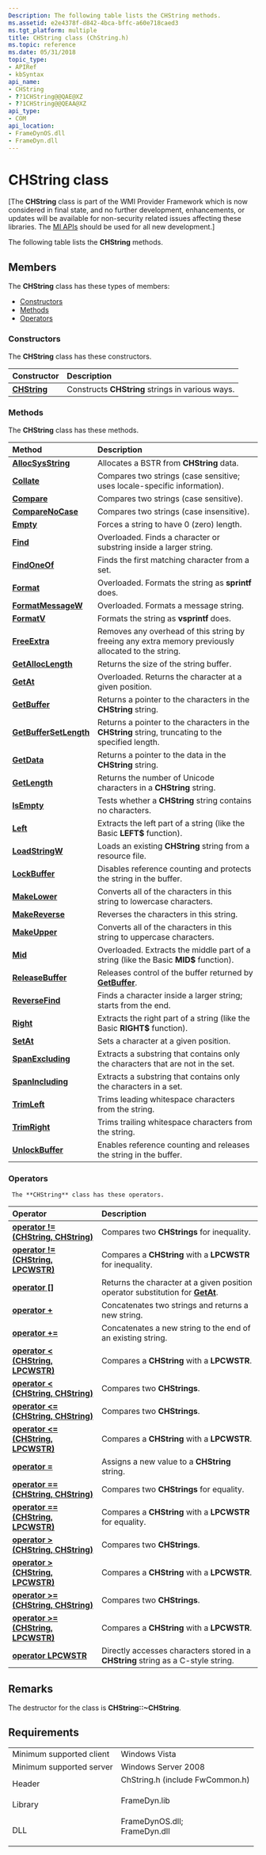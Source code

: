 ```yaml
---
Description: The following table lists the CHString methods.
ms.assetid: e2e4378f-d842-4bca-bffc-a60e718caed3
ms.tgt_platform: multiple
title: CHString class (ChString.h)
ms.topic: reference
ms.date: 05/31/2018
topic_type: 
- APIRef
- kbSyntax
api_name: 
- CHString
- ??1CHString@@QAE@XZ
- ??1CHString@@QEAA@XZ
api_type: 
- COM
api_location: 
- FrameDynOS.dll
- FrameDyn.dll
---
```


# CHString class

\[The **CHString** class is part of the WMI Provider Framework which is now considered in final state, and no further development, enhancements, or updates will be available for non-security related issues affecting these libraries. The [MI APIs](/previous-versions/windows/desktop/wmi_v2/windows-management-infrastructure) should be used for all new development.\]

The following table lists the **CHString** methods.

## Members

The **CHString** class has these types of members:

-   [Constructors](#constructors)
-   [Methods](#methods)
-   [Operators](#operators)

### Constructors

The **CHString** class has these constructors.



| Constructor                           | Description                                                 |
|:--------------------------------------|:------------------------------------------------------------|
| [**CHString**](/windows/desktop/api/ChString/nf-chstring-chstring-chstring(constchstring_)) | Constructs **CHString** strings in various ways.<br/> |



 

### Methods

The **CHString** class has these methods.



| Method                                                    | Description                                                                                                    |
|:----------------------------------------------------------|:---------------------------------------------------------------------------------------------------------------|
| [**AllocSysString**](/windows/desktop/api/ChString/nf-chstring-chstring-allocsysstring)         | Allocates a BSTR from **CHString** data.<br/>                                                            |
| [**Collate**](/windows/desktop/api/ChString/nf-chstring-chstring-collate)                       | Compares two strings (case sensitive; uses locale-specific information).<br/>                            |
| [**Compare**](/windows/desktop/api/ChString/nf-chstring-chstring-compare)                       | Compares two strings (case sensitive).<br/>                                                              |
| [**CompareNoCase**](/windows/desktop/api/ChString/nf-chstring-chstring-comparenocase)           | Compares two strings (case insensitive).<br/>                                                            |
| [**Empty**](/windows/desktop/api/ChString/nf-chstring-chstring-empty)                           | Forces a string to have 0 (zero) length.<br/>                                                            |
| [**Find**](/windows/desktop/api/ChString/nf-chstring-chstring-find)                             | Overloaded. Finds a character or substring inside a larger string.<br/>                                  |
| [**FindOneOf**](/windows/desktop/api/ChString/nf-chstring-chstring-findoneof)                   | Finds the first matching character from a set.<br/>                                                      |
| [**Format**](/windows/desktop/api/ChString/nf-chstring-chstring-format(uint_---))                         | Overloaded. Formats the string as **sprintf** does.<br/>                                                 |
| [**FormatMessageW**](/windows/desktop/api/ChString/nf-chstring-chstring-formatmessagew(uint_---))         | Overloaded. Formats a message string.<br/>                                                               |
| [**FormatV**](/windows/desktop/api/ChString/nf-chstring-chstring-formatv)                       | Formats the string as **vsprintf** does.<br/>                                                            |
| [**FreeExtra**](/windows/desktop/api/ChString/nf-chstring-chstring-freeextra)                   | Removes any overhead of this string by freeing any extra memory previously allocated to the string.<br/> |
| [**GetAllocLength**](/windows/desktop/api/ChString/nf-chstring-chstring-getalloclength)         | Returns the size of the string buffer.<br/>                                                              |
| [**GetAt**](/windows/desktop/api/ChString/nf-chstring-chstring-getat(int))                           | Overloaded. Returns the character at a given position.<br/>                                              |
| [**GetBuffer**](/windows/desktop/api/ChString/nf-chstring-chstring-getbuffer)                   | Returns a pointer to the characters in the **CHString** string.<br/>                                     |
| [**GetBufferSetLength**](/windows/desktop/api/ChString/nf-chstring-chstring-getbuffersetlength) | Returns a pointer to the characters in the **CHString** string, truncating to the specified length.<br/> |
| [**GetData**](/windows/desktop/api/ChString/nf-chstring-chstring-getdata)                       | Returns a pointer to the data in the **CHString** string.<br/>                                           |
| [**GetLength**](/windows/desktop/api/ChString/nf-chstring-chstring-getlength)                   | Returns the number of Unicode characters in a **CHString** string.<br/>                                  |
| [**IsEmpty**](/windows/desktop/api/ChString/nf-chstring-chstring-isempty)                       | Tests whether a **CHString** string contains no characters.<br/>                                         |
| [**Left**](/windows/desktop/api/ChString/nf-chstring-chstring-left)                             | Extracts the left part of a string (like the Basic **LEFT$** function).<br/>                             |
| [**LoadStringW**](/windows/desktop/api/ChString/nf-chstring-chstring-loadstringw(uint))               | Loads an existing **CHString** string from a resource file.<br/>                                         |
| [**LockBuffer**](/windows/desktop/api/ChString/nf-chstring-chstring-lockbuffer)                 | Disables reference counting and protects the string in the buffer.<br/>                                  |
| [**MakeLower**](/windows/desktop/api/ChString/nf-chstring-chstring-makelower)                   | Converts all of the characters in this string to lowercase characters.<br/>                              |
| [**MakeReverse**](/windows/desktop/api/ChString/nf-chstring-chstring-makereverse)               | Reverses the characters in this string.<br/>                                                             |
| [**MakeUpper**](/windows/desktop/api/ChString/nf-chstring-chstring-makeupper)                   | Converts all of the characters in this string to uppercase characters.<br/>                              |
| [**Mid**](/windows/desktop/api/ChString/nf-chstring-chstring-mid)                               | Overloaded. Extracts the middle part of a string (like the Basic **MID$** function).<br/>                |
| [**ReleaseBuffer**](/windows/desktop/api/ChString/nf-chstring-chstring-releasebuffer)           | Releases control of the buffer returned by [**GetBuffer**](/windows/desktop/api/ChString/nf-chstring-chstring-getbuffer).<br/>                 |
| [**ReverseFind**](/windows/desktop/api/ChString/nf-chstring-chstring-reversefind)               | Finds a character inside a larger string; starts from the end.<br/>                                      |
| [**Right**](/windows/desktop/api/ChString/nf-chstring-chstring-right)                           | Extracts the right part of a string (like the Basic **RIGHT$** function).<br/>                           |
| [**SetAt**](/windows/desktop/api/ChString/nf-chstring-chstring-setat)                           | Sets a character at a given position.<br/>                                                               |
| [**SpanExcluding**](/windows/desktop/api/ChString/nf-chstring-chstring-spanexcluding)           | Extracts a substring that contains only the characters that are not in the set.<br/>                     |
| [**SpanIncluding**](/windows/desktop/api/ChString/nf-chstring-chstring-spanincluding)           | Extracts a substring that contains only the characters in a set.<br/>                                    |
| [**TrimLeft**](/windows/desktop/api/ChString/nf-chstring-chstring-trimleft)                     | Trims leading whitespace characters from the string.<br/>                                                |
| [**TrimRight**](/windows/desktop/api/ChString/nf-chstring-chstring-trimright)                   | Trims trailing whitespace characters from the string.<br/>                                               |
| [**UnlockBuffer**](/windows/desktop/api/ChString/nf-chstring-chstring-unlockbuffer)             | Enables reference counting and releases the string in the buffer.<br/>                                   |



 

### Operators
`
The **CHString** class has these operators.`



| Operator                                                                                            | Description                                                                                                       |
|:----------------------------------------------------------------------------------------------------|:------------------------------------------------------------------------------------------------------------------|
| [**operator != (CHString, CHString)**](/previous-versions/windows/desktop/legacy/aa385704(v=vs.85))            | Compares two **CHStrings** for inequality.<br/>                                                             |
| [**operator != (CHString, LPCWSTR)**](/previous-versions/windows/desktop/legacy/aa385763(v=vs.85))              | Compares a **CHString** with a **LPCWSTR** for inequality.<br/>                                             |
| [**operator \[\]**](https://msdn.microsoft.com/library/Aa386162(v=VS.85).aspx)                                                | Returns the character at a given position   operator substitution for [**GetAt**](/windows/desktop/api/ChString/nf-chstring-chstring-getat(int)).<br/> |
| [**operator +**](chstring--operator-plus.md)                                                       | Concatenates two strings and returns a new string.<br/>                                                     |
| [**operator +=**](chstring--operator-plus-equal.md)                                                | Concatenates a new string to the end of an existing string.<br/>                                            |
| [**operator < (CHString, LPCWSTR)**](/previous-versions/windows/desktop/legacy/aa385695(v=vs.85))            | Compares a **CHString** with a **LPCWSTR**.<br/>                                                            |
| [**operator < (CHString, CHString)**](/previous-versions/windows/desktop/legacy/aa385689(v=vs.85))          | Compares two **CHStrings**.<br/>                                                                            |
| [**operator <= (CHString, CHString)**](/previous-versions/windows/desktop/legacy/aa385676(v=vs.85))    | Compares two **CHStrings**.<br/>                                                                            |
| [**operator <= (CHString, LPCWSTR)**](/previous-versions/windows/desktop/legacy/aa385683(v=vs.85))      | Compares a **CHString** with a **LPCWSTR**.<br/>                                                            |
| [**operator =**](chstring--operator-equal.md)                                                      | Assigns a new value to a **CHString** string.<br/>                                                          |
| [**operator == (CHString, CHString)**](/previous-versions/windows/desktop/legacy/aa385641(v=vs.85))          | Compares two **CHStrings** for equality.<br/>                                                               |
| [**operator == (CHString, LPCWSTR)**](/previous-versions/windows/desktop/legacy/aa385645(v=vs.85))            | Compares a **CHString** with a **LPCWSTR** for equality.<br/>                                               |
| [**operator > (CHString, CHString)**](/previous-versions/windows/desktop/legacy/aa385665(v=vs.85))       | Compares two **CHStrings**.<br/>                                                                            |
| [**operator > (CHString, LPCWSTR)**](/previous-versions/windows/desktop/legacy/aa385672(v=vs.85))         | Compares a **CHString** with a **LPCWSTR**.<br/>                                                            |
| [**operator >= (CHString, CHString)**](/previous-versions/windows/desktop/legacy/aa385652(v=vs.85)) | Compares two **CHStrings**.<br/>                                                                            |
| [**operator >= (CHString, LPCWSTR)**](/previous-versions/windows/desktop/legacy/aa385661(v=vs.85))   | Compares a **CHString** with a **LPCWSTR**.<br/>                                                            |
| [**operator LPCWSTR**](/windows/desktop/api/ChString/nf-chstring-chstring-operatorlpcwstr)                                               | Directly accesses characters stored in a **CHString** string as a C-style string.<br/>                      |



 

## Remarks

The destructor for the class is **CHString::~CHString**.

## Requirements



|                                     |                                                                                                                                                               |
|-------------------------------------|---------------------------------------------------------------------------------------------------------------------------------------------------------------|
| Minimum supported client<br/> | Windows Vista<br/>                                                                                                                                      |
| Minimum supported server<br/> | Windows Server 2008<br/>                                                                                                                                |
| Header<br/>                   | <dl> <dt>ChString.h (include FwCommon.h)</dt> </dl>                                                    |
| Library<br/>                  | <dl> <dt>FrameDyn.lib</dt> </dl>                                                                       |
| DLL<br/>                      | <dl> <dt>FrameDynOS.dll; </dt> <dt>FrameDyn.dll</dt> </dl> |



 

